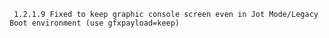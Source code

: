      1.2.1.9 Fixed to keep graphic console screen even in Jot Mode/Legacy Boot environment (use gfxpayload=keep)
